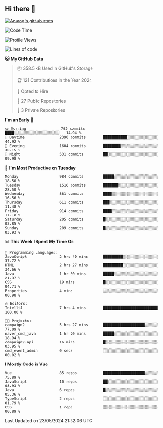 ## Hi there 👋

[![Anurag's github stats](https://github-readme-stats.vercel.app/api?username=Songwonseok)](https://github.com/anuraghazra/github-readme-stats)



<!--START_SECTION:waka-->
![Code Time](http://img.shields.io/badge/Code%20Time-2%2C840%20hrs%2027%20mins-blue)

![Profile Views](http://img.shields.io/badge/Profile%20Views-0-blue)

![Lines of code](https://img.shields.io/badge/From%20Hello%20World%20I%27ve%20Written-34.8%20million%20lines%20of%20code-blue)

**🐱 My GitHub Data** 

> 📦 358.5 kB Used in GitHub's Storage 
 > 
> 🏆 121 Contributions in the Year 2024
 > 
> 💼 Opted to Hire
 > 
> 📜 27 Public Repositories 
 > 
> 🔑 3 Private Repositories 
 > 
**I'm an Early 🐤** 

```text
🌞 Morning                795 commits         ████░░░░░░░░░░░░░░░░░░░░░   14.94 % 
🌆 Daytime                2390 commits        ███████████░░░░░░░░░░░░░░   44.92 % 
🌃 Evening                1604 commits        ████████░░░░░░░░░░░░░░░░░   30.15 % 
🌙 Night                  531 commits         ██░░░░░░░░░░░░░░░░░░░░░░░   09.98 % 
```
📅 **I'm Most Productive on Tuesday** 

```text
Monday                   984 commits         █████░░░░░░░░░░░░░░░░░░░░   18.50 % 
Tuesday                  1516 commits        ███████░░░░░░░░░░░░░░░░░░   28.50 % 
Wednesday                881 commits         ████░░░░░░░░░░░░░░░░░░░░░   16.56 % 
Thursday                 611 commits         ███░░░░░░░░░░░░░░░░░░░░░░   11.48 % 
Friday                   914 commits         ████░░░░░░░░░░░░░░░░░░░░░   17.18 % 
Saturday                 205 commits         █░░░░░░░░░░░░░░░░░░░░░░░░   03.85 % 
Sunday                   209 commits         █░░░░░░░░░░░░░░░░░░░░░░░░   03.93 % 
```


📊 **This Week I Spent My Time On** 

```text
💬 Programming Languages: 
JavaScript               2 hrs 40 mins       █████████░░░░░░░░░░░░░░░░   37.72 % 
HTML                     2 hrs 27 mins       █████████░░░░░░░░░░░░░░░░   34.66 % 
Java                     1 hr 30 mins        █████░░░░░░░░░░░░░░░░░░░░   21.37 % 
CSS                      19 mins             █░░░░░░░░░░░░░░░░░░░░░░░░   04.71 % 
Properties               4 mins              ░░░░░░░░░░░░░░░░░░░░░░░░░   00.98 % 

🔥 Editors: 
IntelliJ                 7 hrs 4 mins        █████████████████████████   100.00 % 

🐱‍💻 Projects: 
campaign2                5 hrs 27 mins       ███████████████████░░░░░░   77.09 % 
naver_cmd_java           1 hr 20 mins        █████░░░░░░░░░░░░░░░░░░░░   18.94 % 
campaign2-api            16 mins             █░░░░░░░░░░░░░░░░░░░░░░░░   03.95 % 
cmd_event_admin          0 secs              ░░░░░░░░░░░░░░░░░░░░░░░░░   00.02 % 
```

**I Mostly Code in Vue** 

```text
Vue                      85 repos            ███████████████████░░░░░░   75.89 % 
JavaScript               10 repos            ██░░░░░░░░░░░░░░░░░░░░░░░   08.93 % 
Java                     6 repos             █░░░░░░░░░░░░░░░░░░░░░░░░   05.36 % 
TypeScript               2 repos             ░░░░░░░░░░░░░░░░░░░░░░░░░   01.79 % 
CSS                      1 repo              ░░░░░░░░░░░░░░░░░░░░░░░░░   00.89 % 
```




 Last Updated on 23/05/2024 21:32:06 UTC
<!--END_SECTION:waka-->
